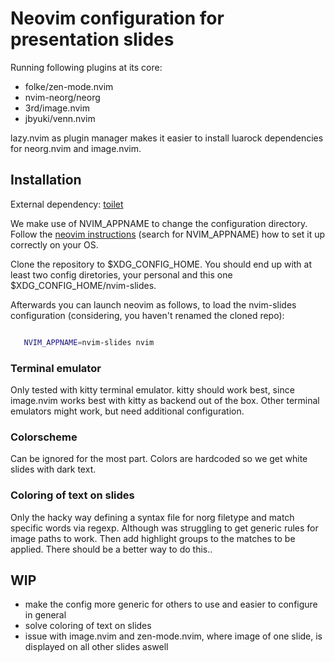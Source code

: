 # Neovim configuration for presentation slides

Running following plugins at its core:

- folke/zen-mode.nvim
- nvim-neorg/neorg
- 3rd/image.nvim
- jbyuki/venn.nvim

lazy.nvim as plugin manager makes it easier to install luarock dependencies
for neorg.nvim and image.nvim.

## Installation
External dependency:
[toilet](https://github.com/cacalabs/toilet)

We make use of NVIM_APPNAME to change the configuration directory.
Follow the [neovim instructions](https://neovim.io/doc/user/starting.html)
(search for NVIM_APPNAME) how to set it up correctly on your OS.

Clone the repository to $XDG_CONFIG_HOME.
You should end up with at least two config diretories, your personal and this one
$XDG_CONFIG_HOME/nvim-slides.

Afterwards you can launch neovim as follows, to load the nvim-slides configuration
(considering, you haven't renamed the cloned repo):
```bash

   NVIM_APPNAME=nvim-slides nvim
```

### Terminal emulator

Only tested with kitty terminal emulator. kitty should work
best, since image.nvim works best with kitty as backend out of the box.
Other terminal emulators might work, but need additional configuration.

### Colorscheme

Can be ignored for the most part. Colors are hardcoded so we get white slides
with dark text.

### Coloring of text on slides

Only the hacky way defining a syntax file for norg filetype and match specific
words via regexp. Although was struggling to get generic rules for image paths
to work. Then add highlight groups to the matches to be applied.
There should be a better way to do this..

## WIP
- make the config more generic for others to use and easier to configure in general
- solve coloring of text on slides
- issue with image.nvim and zen-mode.nvim, where image of one slide, is displayed
  on all other slides aswell
